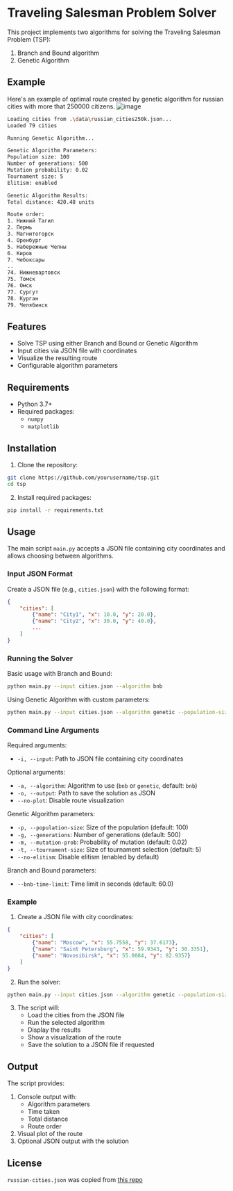 # Traveling Salesman Problem Solver

This project implements two algorithms for solving the Traveling Salesman Problem (TSP):
1. Branch and Bound algorithm
2. Genetic Algorithm

## Example
Here's an example of optimal route created by genetic algorithm for russian cities with more that 250000 citizens.
![image](https://github.com/user-attachments/assets/2e1834d6-89a3-44df-9a08-b37a47925f57)
```bash
Loading cities from .\data\russian_cities250k.json...
Loaded 79 cities

Running Genetic Algorithm...

Genetic Algorithm Parameters:
Population size: 100
Number of generations: 500
Mutation probability: 0.02
Tournament size: 5
Elitism: enabled

Genetic Algorithm Results:
Total distance: 420.48 units

Route order:
1. Нижний Тагил
2. Пермь
3. Магнитогорск
4. Оренбург
5. Набережные Челны
6. Киров
7. Чебоксары
..
74. Нижневартовск
75. Томск
76. Омск
77. Сургут
78. Курган
79. Челябинск
```

## Features

- Solve TSP using either Branch and Bound or Genetic Algorithm
- Input cities via JSON file with coordinates
- Visualize the resulting route
- Configurable algorithm parameters

## Requirements

- Python 3.7+
- Required packages:
  - `numpy`
  - `matplotlib`

## Installation

1. Clone the repository:
```bash
git clone https://github.com/yourusername/tsp.git
cd tsp
```

2. Install required packages:
```bash
pip install -r requirements.txt
```

## Usage

The main script `main.py` accepts a JSON file containing city coordinates and allows choosing between algorithms.

### Input JSON Format

Create a JSON file (e.g., `cities.json`) with the following format:
```json
{
    "cities": [
        {"name": "City1", "x": 10.0, "y": 20.0},
        {"name": "City2", "x": 30.0, "y": 40.0},
        ...
    ]
}
```

### Running the Solver

Basic usage with Branch and Bound:
```bash
python main.py --input cities.json --algorithm bnb
```

Using Genetic Algorithm with custom parameters:
```bash
python main.py --input cities.json --algorithm genetic --population-size 100 --generations 500
```

### Command Line Arguments

Required arguments:
- `-i, --input`: Path to JSON file containing city coordinates

Optional arguments:
- `-a, --algorithm`: Algorithm to use (`bnb` or `genetic`, default: `bnb`)
- `-o, --output`: Path to save the solution as JSON
- `--no-plot`: Disable route visualization

Genetic Algorithm parameters:
- `-p, --population-size`: Size of the population (default: 100)
- `-g, --generations`: Number of generations (default: 500)
- `-m, --mutation-prob`: Probability of mutation (default: 0.02)
- `-t, --tournament-size`: Size of tournament selection (default: 5)
- `--no-elitism`: Disable elitism (enabled by default)

Branch and Bound parameters:
- `--bnb-time-limit`: Time limit in seconds (default: 60.0)

### Example

1. Create a JSON file with city coordinates:
```json
{
    "cities": [
        {"name": "Moscow", "x": 55.7558, "y": 37.6173},
        {"name": "Saint Petersburg", "x": 59.9343, "y": 30.3351},
        {"name": "Novosibirsk", "x": 55.0084, "y": 82.9357}
    ]
}
```

2. Run the solver:
```bash
python main.py --input cities.json --algorithm genetic --population-size 50 --generations 200
```

3. The script will:
   - Load the cities from the JSON file
   - Run the selected algorithm
   - Display the results
   - Show a visualization of the route
   - Save the solution to a JSON file if requested

## Output

The script provides:
1. Console output with:
   - Algorithm parameters
   - Time taken
   - Total distance
   - Route order
2. Visual plot of the route
3. Optional JSON output with the solution

## License
`russian-cities.json` was copied from [this repo](https://github.com/pensnarik/russian-cities)
